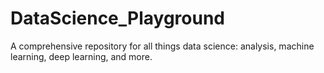 # DataScience_Playground
A comprehensive repository for all things data science: analysis, machine learning, deep learning, and more.
